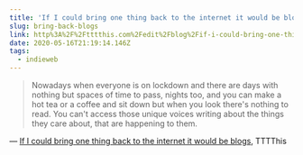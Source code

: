 ```yaml
---
title: 'If I could bring one thing back to the internet it would be blogs'
slug: bring-back-blogs
link: http%3A%2F%2Ftttthis.com%2Fedit%2Fblog%2Fif-i-could-bring-one-thing-back-to-the-internet-it-would-be-blogs
date: 2020-05-16T21:19:14.146Z
tags:
  - indieweb
---
```


> Nowadays when everyone is on lockdown and there are days with nothing but spaces of time to pass, nights too, and you can make a hot tea or a coffee and sit down but when you look there's nothing to read. You can't access those unique voices writing about the things they care about, that are happening to them.

&mdash; [If I could bring one thing back to the internet it would be blogs](http://tttthis.com/edit/blog/if-i-could-bring-one-thing-back-to-the-internet-it-would-be-blogs), TTTThis